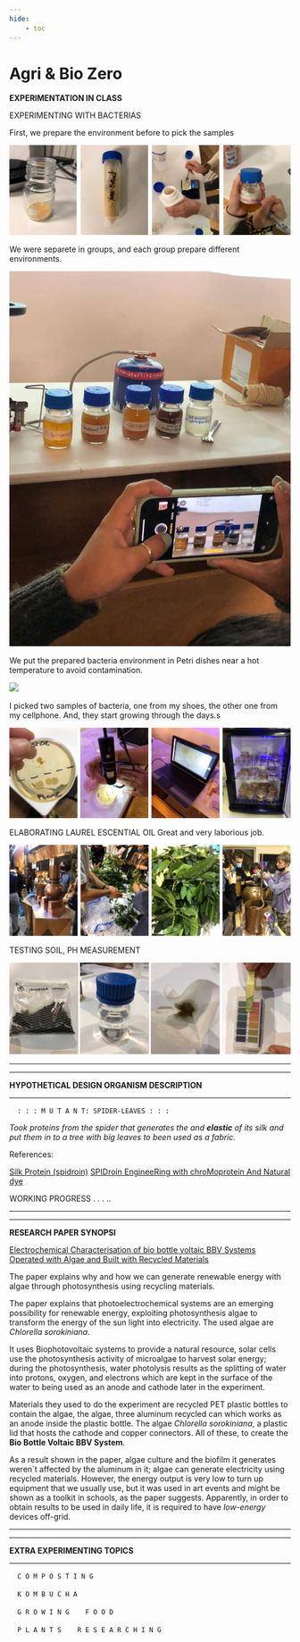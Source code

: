 ```yaml
---
hide:
    - toc
---
```


# Agri & Bio Zero

**EXPERIMENTATION IN CLASS**

EXPERIMENTING WITH BACTERIAS

First, we prepare the environment before to pick the samples

![](../images/ab0.jpg)

We were separete in groups, and each group prepare different environments.

![](../images/ab00.jpg)

We put the prepared bacteria environment in Petri dishes near a hot temperature to avoid contamination.

![](../images/ab000.gif)

I picked two samples of bacteria, one from my shoes, the other one from my cellphone. And, they start growing through the days.s

![](../images/ab1.jpg)

ELABORATING LAUREL ESCENTIAL OIL 
Great and very laborious job.

![](../images/ab2.jpg)

TESTING SOIL, PH MEASUREMENT

![](../images/ab3.jpg)

*********
*********
**HYPOTHETICAL DESIGN ORGANISM DESCRIPTION**
*********
      : : : M U T A N T: SPIDER-LEAVES : : :
*Took proteins from the spider that generates the* *and* ***elastic*** *of its silk and put them in to a tree with big leaves to been used as a fabric.*








References:

[Silk Protein (spidroin)](http://parts.igem.org/wiki/index.php/Part:BBa_K3264000)
[SPIDroin EngineeRing with chroMoprotein And Natural dye](https://2019.igem.org/Team:GreatBay_SZ)


WORKING PROGRESS . . . .. 






*********
*********
**RESEARCH PAPER SYNOPSI**

>
[Electrochemical Characterisation of bio bottle voltaic BBV Systems Operated with Algae and Built with Recycled Materials](https://www.researchgate.net/publication/324589610_Electrochemical_Characterisation_of_Bio-Bottle-Voltaic_BBV_Systems_Operated_with_Algae_and_Built_with_Recycled_Materials)
>

The paper explains why and how we can generate renewable energy with algae through photosynthesis using recycling materials.

The paper explains that photoelectrochemical systems are an emerging possibility for renewable energy, exploiting photosynthesis algae to transform the energy of the sun light into electricity. The used algae are *Chlorella sorokiniana*. 

It uses Biophotovoltaic systems to provide a natural resource, solar cells use the photosynthesis activity of microalgae to harvest solar energy; during the photosynthesis, water photolysis results as the splitting of water into protons, oxygen, and electrons which are kept in the surface of the water to being used as an anode and cathode later in the experiment.

Materials they used to do the experiment are recycled PET plastic bottles to contain the algae, the algae, three aluminum recycled can which works as an anode inside the plastic bottle. The algae *Chlorella sorokiniana*, a plastic lid that hosts the cathode and copper connectors. All of these, to create the **Bio Bottle Voltaic BBV System**.

As a result shown in the paper, algae culture and the biofilm it generates weren´t affected by the aluminum in it; algae can generate electricity using recycled materials. However, the energy output is very low to turn up equipment that we usually use, but it was used in art events and might be shown as a toolkit in schools, as the paper suggests. Apparently, in order to obtain results to be used in daily life, it is required to have *low-energy* devices off-grid.

*********
*********
**EXTRA EXPERIMENTING TOPICS**
*********
      C O M P O S T I N G

      K O M B U C H A

      G R O W I N G    F O O D

      P L A N T S    R E S E A R C H I N G 

    
